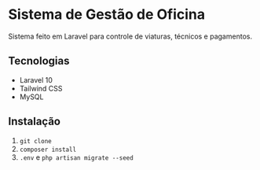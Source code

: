 # Sistema de Gestão de Oficina

Sistema feito em Laravel para controle de viaturas, técnicos e pagamentos.

## Tecnologias
- Laravel 10
- Tailwind CSS
- MySQL

## Instalação
1. `git clone`
2. `composer install`
3. `.env` e `php artisan migrate --seed`
